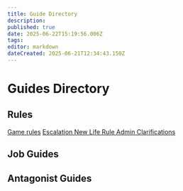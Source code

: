 ```yaml
---
title: Guide Directory
description: 
published: true
date: 2025-06-22T15:19:56.006Z
tags: 
editor: markdown
dateCreated: 2025-06-21T12:34:43.150Z
---
```


# Guides Directory

## Rules

<a href="https://wiki.goobstation.com/en/Rules/Rules" >Game rules</a>
<a href="https://wiki.goobstation.com/en/Rules/EscalationForDummies" >Escalation </a>
<a href="https://wiki.goobstation.com/en/Rules/NewLifeRule" >New Life Rule </a>
<a href="https://wiki.goobstation.com/en/Rules/AdminClarifications" >Admin Clarifications </a>

## Job Guides

## Antagonist Guides